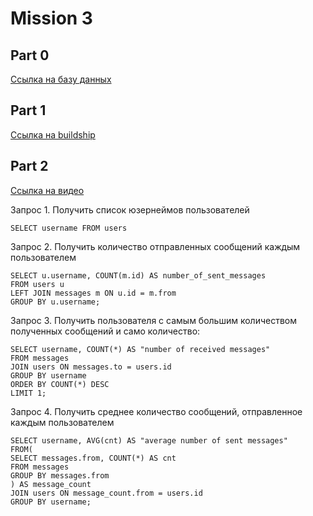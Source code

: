 # Mission 3

## Part 0

[Ссылка на базу данных](https://supabase.com/dashboard/project/sahwximyzcsylxepdehs/editor/29133?schema=public)

## Part 1

[Ccылка на buildship](https://buildship.app/p/buildship-wsajnu/settings/general)

## Part 2

[Cсылка на видео](https://drive.google.com/file/d/1Uj6TnLeH7DXjVmBWOl3Ho_jd8P-_D9Ra/view?usp=share_link)

Запрос 1. Получить список юзернеймов пользователей
	
	SELECT username FROM users

Запрос 2. Получить количество отправленных сообщений каждым пользователем
	
	SELECT u.username, COUNT(m.id) AS number_of_sent_messages
	FROM users u
	LEFT JOIN messages m ON u.id = m.from
	GROUP BY u.username;

Запрос 3. Получить пользователя с самым большим количеством полученных сообщений и само количество:
	
	SELECT username, COUNT(*) AS "number of received messages"
	FROM messages
	JOIN users ON messages.to = users.id
	GROUP BY username
	ORDER BY COUNT(*) DESC
	LIMIT 1;


Запрос 4. Получить среднее количество сообщений, отправленное каждым пользователем
	
	SELECT username, AVG(cnt) AS "average number of sent messages"
	FROM(
	SELECT messages.from, COUNT(*) AS cnt
	FROM messages
	GROUP BY messages.from
	) AS message_count
	JOIN users ON message_count.from = users.id
	GROUP BY username;

